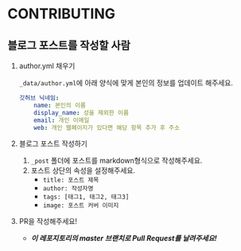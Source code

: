 # CONTRIBUTING

## 블로그 포스트를 작성할 사람

1. author.yml 채우기

    `_data/author.yml`에 아래 양식에 맞게 본인의 정보를 업데이트 해주세요.

    ```yaml
    깃허브 닉네임:
        name: 본인의 이름
        display_name: 성을 제외한 이름
        email: 개인 이메일
        web: 개인 웹페이지가 있다면 해당 항목 추가 후 주소
    ```

1. 블로그 포스트 작성하기
    1. `_post` 폴더에 포스트를 markdown형식으로 작성해주세요.
    1. 포스트 상단의 속성을 설정해주세요.
        * `title: 포스트 제목`
        * `author: 작성자명`
        * `tags: [태그1, 태그2, 태그3]`
        * `image: 포스트 커버 이미지`
1. PR을 작성해주세요!
    * ***이 레포지토리의 master 브랜치로 Pull Request를 날려주세요!***
